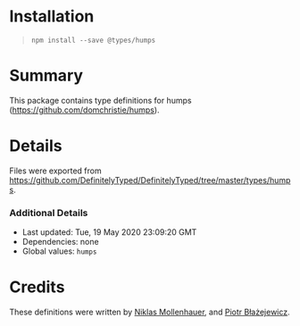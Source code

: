 # Installation
> `npm install --save @types/humps`

# Summary
This package contains type definitions for humps (https://github.com/domchristie/humps).

# Details
Files were exported from https://github.com/DefinitelyTyped/DefinitelyTyped/tree/master/types/humps.

### Additional Details
 * Last updated: Tue, 19 May 2020 23:09:20 GMT
 * Dependencies: none
 * Global values: `humps`

# Credits
These definitions were written by [Niklas Mollenhauer](https://github.com/nikeee), and [Piotr Błażejewicz](https://github.com/peterblazejewicz).
